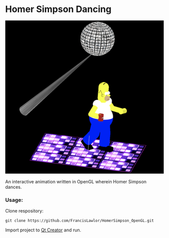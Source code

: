 # Homer Simpson Dancing

![Clipboard](DisplayImage.png)

An interactive animation written in OpenGL wherein Homer Simpson dances.

### Usage:

Clone respository:

```
git clone https://github.com/FrancisLawlor/HomerSimpson_OpenGL.git
```

Import project to [Qt Creator](http://doc.qt.io/qtcreator) and run.
